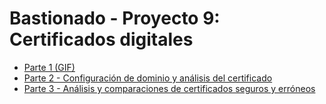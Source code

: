 # Bastionado - Proyecto 9: Certificados digitales

- [Parte 1 (GIF)](Parte1.gif)
- [Parte 2 - Configuración de dominio y análisis del certificado](Parte2.md)
- [Parte 3 - Análisis y comparaciones de certificados seguros y erróneos](Parte3.md)
